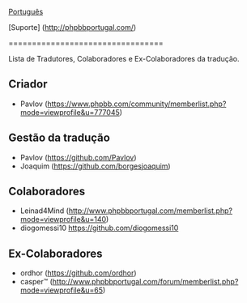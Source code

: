 [Português](https://www.phpbb.com/customise/db/translation/portuguese/)

[Suporte] (http://phpbbportugal.com/)

=================================

Lista de Tradutores, Colaboradores e Ex-Colaboradores da tradução.


Criador
------
* Pavlov (https://www.phpbb.com/community/memberlist.php?mode=viewprofile&u=777045)

Gestão da tradução
----------
* Pavlov (https://github.com/Pavlov)
* Joaquim (https://github.com/borgesjoaquim)

Colaboradores
-------
* Leinad4Mind (http://www.phpbbportugal.com/memberlist.php?mode=viewprofile&u=140)
* diogomessi10 https://github.com/diogomessi10

Ex-Colaboradores
-------
* ordhor (https://github.com/ordhor)
* casper™ (http://www.phpbbportugal.com/forum/memberlist.php?mode=viewprofile&u=65)
